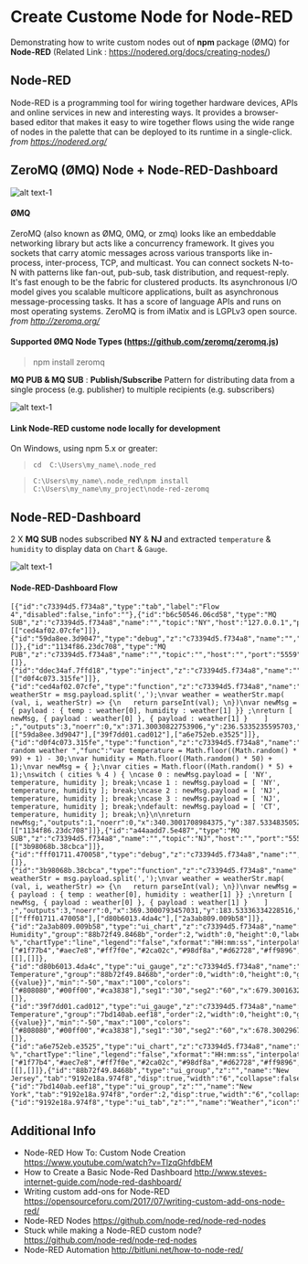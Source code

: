 # Create Custome Node for Node-RED

Demonstrating how to write custom nodes out of **npm** package (ØMQ) for **Node-RED** (Related Link :  https://nodered.org/docs/creating-nodes/)

## Node-RED 

Node-RED is a programming tool for wiring together hardware devices, APIs and online services in new and interesting ways. It provides a browser-based editor that makes it easy to wire together flows using the wide range of nodes in the palette that can be deployed to its runtime in a single-click. _from https://nodered.org/_

## ZeroMQ (ØMQ) Node + Node-RED-Dashboard

![alt text-1](https://github.com/phyunsj/node-red-custom-node/blob/master/node-red-dashboard-weather.gif "Node-RED-Dashboard Weather")

#### ØMQ

ZeroMQ (also known as ØMQ, 0MQ, or zmq) looks like an embeddable networking library but acts like a concurrency framework. It gives you sockets that carry atomic messages across various transports like in-process, inter-process, TCP, and multicast. You can connect sockets N-to-N with patterns like fan-out, pub-sub, task distribution, and request-reply. It's fast enough to be the fabric for clustered products. Its asynchronous I/O model gives you scalable multicore applications, built as asynchronous message-processing tasks. It has a score of language APIs and runs on most operating systems. ZeroMQ is from iMatix and is LGPLv3 open source. _from http://zeromq.org/_


#### Supported ØMQ Node Types (https://github.com/zeromq/zeromq.js)

> npm install zeromq


**MQ PUB & MQ SUB** : **Publish/Subscribe** Pattern for distributing data from a single process (e.g. publisher) to multiple recipients (e.g. subscribers) 

![alt text-1](https://github.com/phyunsj/node-red-custom-node/blob/master/node-red-zeromq.png "Node-RED ZeroMQ Node")


#### Link Node-RED custome node locally for development

On Windows, using npm 5.x or greater:

> `cd  C:\Users\my_name\.node_red`

> `C:\Users\my_name\.node_red\npm install C:\Users\my_name\my_project\node-red-zeromq`

## Node-RED-Dashboard 

2 X **MQ SUB** nodes subscribed **NY** & **NJ** and extracted `temperature` & `humidity` to display data on `Chart` & `Gauge`.

![alt text-1](https://github.com/phyunsj/node-red-custom-node/blob/master/node-red-zeromq-dashboard.png "Node-RED-Dashboard ZeroMQ")

#### Node-RED-Dashboard Flow

```
[{"id":"c73394d5.f734a8","type":"tab","label":"Flow 4","disabled":false,"info":""},{"id":"b6c50546.06cd58","type":"MQ SUB","z":"c73394d5.f734a8","name":"","topic":"NY","host":"127.0.0.1","port":"5559","ipcname":"","mqtype":"tcp","x":136.30007934570312,"y":235.60002517700195,"wires":[["ced4af02.07cfe"]]},{"id":"59da8ee.3d9047","type":"debug","z":"c73394d5.f734a8","name":"","active":true,"tosidebar":true,"console":false,"tostatus":false,"complete":"payload","x":666.3003005981445,"y":239.13354301452637,"wires":[]},{"id":"1134f86.23dc708","type":"MQ PUB","z":"c73394d5.f734a8","name":"","topic":"","host":"","port":"5559","ipcname":"","mqtype":"tcp","x":518.3003463745117,"y":476.60034942626953,"wires":[]},{"id":"ddec34af.7ffd18","type":"inject","z":"c73394d5.f734a8","name":"","topic":"","payload":"","payloadType":"date","repeat":"","crontab":"","once":true,"onceDelay":0.1,"x":186.30012130737305,"y":312.0667152404785,"wires":[["d0f4c073.315fe"]]},{"id":"ced4af02.07cfe","type":"function","z":"c73394d5.f734a8","name":"temp,humidity","func":"var weatherStr = msg.payload.split(',');\nvar weather = weatherStr.map( (val, i, weatherStr) => {\n   return parseInt(val); \n})\nvar newMsg = { payload : { temp : weather[0], humidity : weather[1] }} ;\nreturn [ newMsg, { payload : weather[0] }, { payload : weather[1] }    ] ;","outputs":3,"noerr":0,"x":371.30030822753906,"y":236.5335235595703,"wires":[["59da8ee.3d9047"],["39f7dd01.cad012"],["a6e752eb.e3525"]]},{"id":"d0f4c073.315fe","type":"function","z":"c73394d5.f734a8","name":"NJ,NY,CT random weather ","func":"var temperature = Math.floor((Math.random() * 99) + 1) - 30;\nvar humidity = Math.floor((Math.random() * 50) + 1);\nvar newMsg = { };\nvar cities = Math.floor((Math.random() * 5) + 1);\nswitch ( cities % 4 ) { \ncase 0 : newMsg.payload = [ 'NY', temperature, humidity ]; break;\ncase 1 : newMsg.payload = [ 'NY', temperature, humidity ]; break;\ncase 2 : newMsg.payload = [ 'NJ', temperature, humidity ]; break;\ncase 3 : newMsg.payload = [ 'NJ', temperature, humidity ]; break;\ndefault: newMsg.payload = [ 'CT', temperature, humidity ]; break;\n}\n\nreturn newMsg;","outputs":1,"noerr":0,"x":340.3001708984375,"y":387.533483505249,"wires":[["1134f86.23dc708"]]},{"id":"a44aadd7.5e487","type":"MQ SUB","z":"c73394d5.f734a8","name":"","topic":"NJ","host":"","port":"5559","ipcname":"","mqtype":"tcp","x":138.3000259399414,"y":184.60003852844238,"wires":[["3b98068b.38cbca"]]},{"id":"fff01711.470058","type":"debug","z":"c73394d5.f734a8","name":"","active":true,"tosidebar":true,"console":false,"tostatus":false,"complete":"false","x":661.3002319335938,"y":78.1333818435669,"wires":[]},{"id":"3b98068b.38cbca","type":"function","z":"c73394d5.f734a8","name":"temp,humidity","func":"var weatherStr = msg.payload.split(',');\nvar weather = weatherStr.map( (val, i, weatherStr) => {\n   return parseInt(val); \n})\nvar newMsg = { payload : { temp : weather[0], humidity : weather[1] }} ;\nreturn [ newMsg, { payload : weather[0] }, { payload : weather[1] }    ] ;","outputs":3,"noerr":0,"x":369.3000793457031,"y":183.53336334228516,"wires":[["fff01711.470058"],["d80b6013.4da4c"],["2a3ab809.009b58"]]},{"id":"2a3ab809.009b58","type":"ui_chart","z":"c73394d5.f734a8","name":"NJ Humidity","group":"88b72f49.8468b","order":2,"width":0,"height":0,"label":"Humidity %","chartType":"line","legend":"false","xformat":"HH:mm:ss","interpolate":"linear","nodata":"","dot":false,"ymin":"","ymax":"","removeOlder":"5","removeOlderPoints":"","removeOlderUnit":"60","cutout":0,"useOneColor":false,"colors":["#1f77b4","#aec7e8","#ff7f0e","#2ca02c","#98df8a","#d62728","#ff9896","#9467bd","#c5b0d5"],"useOldStyle":false,"x":665.3002967834473,"y":182.3333740234375,"wires":[[],[]]},{"id":"d80b6013.4da4c","type":"ui_gauge","z":"c73394d5.f734a8","name":"NJ Temperature","group":"88b72f49.8468b","order":0,"width":0,"height":0,"gtype":"gage","title":"Temperature","label":"F","format":"{{value}}","min":"-50","max":"100","colors":["#808080","#00ff00","#ca3838"],"seg1":"30","seg2":"60","x":679.300163269043,"y":132.33334732055664,"wires":[]},{"id":"39f7dd01.cad012","type":"ui_gauge","z":"c73394d5.f734a8","name":"NY Temperature","group":"7bd140ab.eef18","order":2,"width":0,"height":0,"gtype":"gage","title":"Temperature","label":"F","format":"{{value}}","min":"-50","max":"100","colors":["#808080","#00ff00","#ca3838"],"seg1":"30","seg2":"60","x":678.3002967834473,"y":294.0002450942993,"wires":[]},{"id":"a6e752eb.e3525","type":"ui_chart","z":"c73394d5.f734a8","name":"NYHumidity","group":"7bd140ab.eef18","order":1,"width":0,"height":0,"label":"Humidity %","chartType":"line","legend":"false","xformat":"HH:mm:ss","interpolate":"linear","nodata":"","dot":false,"ymin":"","ymax":"","removeOlder":"5","removeOlderPoints":"","removeOlderUnit":"60","cutout":0,"useOneColor":false,"colors":["#1f77b4","#aec7e8","#ff7f0e","#2ca02c","#98df8a","#d62728","#ff9896","#9467bd","#c5b0d5"],"useOldStyle":false,"x":676.3003005981445,"y":355.0002155303955,"wires":[[],[]]},{"id":"88b72f49.8468b","type":"ui_group","z":"","name":"New Jersey","tab":"9192e18a.974f8","disp":true,"width":"6","collapse":false},{"id":"7bd140ab.eef18","type":"ui_group","z":"","name":"New York","tab":"9192e18a.974f8","order":2,"disp":true,"width":"6","collapse":false},{"id":"9192e18a.974f8","type":"ui_tab","z":"","name":"Weather","icon":"dashboard","order":1}]
```

## Additional Info

- Node-RED How To: Custom Node Creation https://www.youtube.com/watch?v=TlzqGhfdbEM
- How to Create a Basic Node-Red Dashboard http://www.steves-internet-guide.com/node-red-dashboard/
- Writing custom add-ons for Node-RED https://opensourceforu.com/2017/07/writing-custom-add-ons-node-red/
- Node-RED Nodes https://github.com/node-red/node-red-nodes
- Stuck while making a Node-RED custom node? https://github.com/node-red/node-red-nodes
- Node-RED Automation http://bitluni.net/how-to-node-red/
